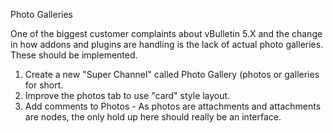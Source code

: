 Photo Galleries

One of the biggest customer complaints about vBulletin 5.X and the change in how addons and plugins are handling is the lack of actual photo galleries. These should be implemented.

1. Create a new "Super Channel" called Photo Gallery (photos or galleries for short.
2. Improve the photos tab to use "card" style layout.
3. Add comments to Photos - As photos are attachments and attachments are nodes, the only hold up here should really be an interface.